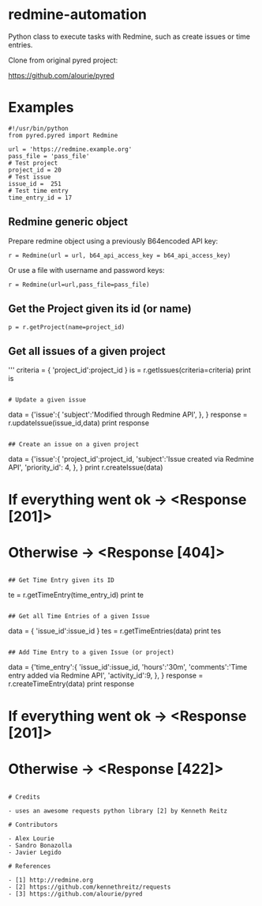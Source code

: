 # redmine-automation

Python class to execute tasks with Redmine, such as create issues or time entries.

Clone from original pyred project:

https://github.com/alourie/pyred

# Examples

```
#!/usr/bin/python
from pyred.pyred import Redmine

url = 'https://redmine.example.org'
pass_file = 'pass_file'
# Test project
project_id = 20
# Test issue
issue_id =  251
# Test time entry
time_entry_id = 17
```

## Redmine generic object

Prepare redmine object using a previously B64encoded API key:

```
r = Redmine(url = url, b64_api_access_key = b64_api_access_key)
```

Or use a file with username and password keys:

```
r = Redmine(url=url,pass_file=pass_file)
```

## Get the Project given its id (or name)

```
p = r.getProject(name=project_id)
```

## Get all issues of a given project
'''
criteria = {
    'project_id':project_id
}
is = r.getIssues(criteria=criteria)
print is
```

# Update a given issue

```
data = {'issue':{
                'subject':'Modified through Redmine API',
    },
}
response = r.updateIssue(issue_id,data)
print response
```

## Create an issue on a given project

```
data = {'issue':{
                'project_id':project_id,
                'subject':'Issue created via Redmine API',
                'priority_id': 4,
    },
}
print r.createIssue(data)
# If everything went ok -> <Response [201]>
# Otherwise -> <Response [404]>
```

## Get Time Entry given its ID

```
te = r.getTimeEntry(time_entry_id)
print te
```

## Get all Time Entries of a given Issue
```
data = {
    'issue_id':issue_id
}
tes = r.getTimeEntries(data)
print tes
```

## Add Time Entry to a given Issue (or project)

```
data = {'time_entry':{
                'issue_id':issue_id,
                'hours':'30m',
                'comments':'Time entry added via Redmine API',
                'activity_id':9,
    },
}
response = r.createTimeEntry(data)
print response
# If everything went ok -> <Response [201]>
# Otherwise -> <Response [422]>
```

# Credits

- uses an awesome requests python library [2] by Kenneth Reitz

# Contributors

- Alex Lourie
- Sandro Bonazolla
- Javier Legido

# References

- [1] http://redmine.org
- [2] https://github.com/kennethreitz/requests
- [3] https://github.com/alourie/pyred


